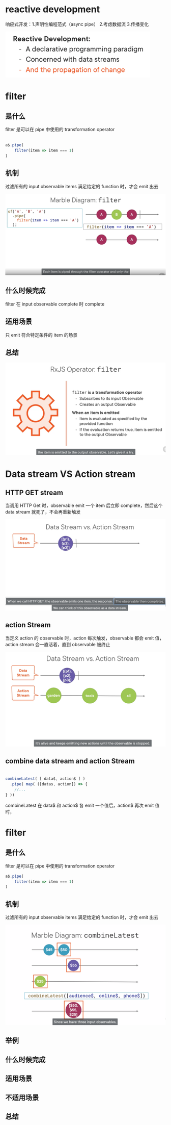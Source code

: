# reactive development



响应式开发：1.声明性编程范式（async pipe）  2.考虑数据流  3.传播变化

<img src="imgs\reactive_development.png" style="zoom:60%;" />



# filter

## 是什么

filter 是可以在 pipe 中使用的 transformation operator

```typescript

a$.pipe(
    filter(item => item === 1)
)

```

## 机制

过滤所有的 input observable items 满足给定的 function 时，才会 emit 出去

<img src="imgs\filter_pipeable _operator.png" style="zoom:50%;" />

## 什么时候完成

filter 在 input observable complete 时 complete

## 适用场景

只 emit 符合特定条件的 item 的场景

## 总结

<img src="imgs\filter_总结.png" style="zoom:50%;" />



# Data stream VS Action stream

## HTTP GET stream

当调用 HTTP Get 时，observable emit 一个 item 后立即 complete，然后这个 data stream 就死了，不会再重新触发

<img src="imgs\data_stream.png" style="zoom:50%;" />

## action Stream

当定义 action 的 observable 时，action 每次触发，observable 都会 emit 值，action stream 会一直活着，直到 observable 被终止

<img src="imgs\action_stream.png" style="zoom:50%;" />

## combine data stream and action Stream

```typescript

combineLatest( [ data$, action$ ] )
  .pipe( map( ([datas, action]) => {
    //...
} ))

```

combineLatest 在 data$ 和 action$ 各 emit 一个值后，action$ 再次 emit 值时，

# filter

## 是什么

filter 是可以在 pipe 中使用的 transformation operator

```typescript
a$.pipe(
    filter(item => item === 1)
)

```

## 机制

过滤所有的 input observable items 满足给定的 function 时，才会 emit 出去

<img src="imgs\combineLatest1.png" style="zoom:50%;" />

## 举例

## 什么时候完成

## 适用场景

## 不适用场景

## 总结
